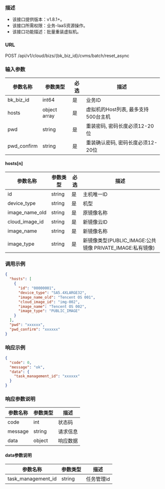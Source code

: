 ### 描述

- 该接口提供版本：v1.8.1+。
- 该接口所需权限：业务-IaaS资源操作。
- 该接口功能描述：批量重装虚拟机。

### URL

POST /api/v1/cloud/bizs/{bk_biz_id}/cvms/batch/reset_async

### 输入参数

| 参数名称        | 参数类型         | 必选 | 描述                      |
|-------------|--------------|----|---------------------------------|
| bk_biz_id   | int64        | 是  | 业务ID                          |
| hosts       | object array | 是  | 虚拟机的Host列表, 最多支持500台主机 |
| pwd         | string       | 是  | 重装密码, 密码长度必须12-20位      |
| pwd_confirm | string       | 是  | 重装确认密码, 密码长度必须12-20位   |

#### hosts[n]
| 参数名称        | 参数类型    | 必选 | 描述                                          |
|----------------|-----------|------|---------------------------------------------|
| id	         | string	 | 是   | 主机唯一ID                                      |
| device_type    | string	 | 是   | 机型                                          |
| image_name_old | string	 | 是   | 原镜像名称                                       |
| cloud_image_id | string	 | 是   | 新镜像云ID                                      |
| image_name     | string	 | 是   | 新镜像名称                                       |
| image_type     | string	 | 是   | 新镜像类型(PUBLIC_IMAGE:公共镜像 PRIVATE_IMAGE:私有镜像) |

### 调用示例

```json
{
  "hosts": [
    {
      "id": "00000001",
      "device_type": "SA5.4XLARGE32",
      "image_name_old": "Tencent OS 001",
      "cloud_image_id": "img-002",
      "image_name": "Tencent OS 002",
      "image_type": "PUBLIC_IMAGE"
    }
  ],
  "pwd": "xxxxxx",
  "pwd_confirm": "xxxxxx"
}
```

### 响应示例

```json
{
  "code": 0,
  "message": "ok",
  "data": {
    "task_management_id": "xxxxxx"
  }
}
```

### 响应参数说明

| 参数名称 | 参数类型 | 描述    |
|---------|--------|---------|
| code    | int    | 状态码   |
| message | string | 请求信息 |
| data    | object | 响应数据 |

#### data参数说明

| 参数名称             | 参数类型  | 描述      |
|---------------------|---------|-----------|
| task_management_id  | string  | 任务管理id |
